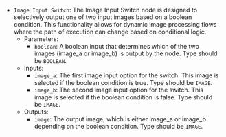 - `Image Input Switch`: The Image Input Switch node is designed to selectively output one of two input images based on a boolean condition. This functionality allows for dynamic image processing flows where the path of execution can change based on conditional logic.
    - Parameters:
        - `boolean`: A boolean input that determines which of the two images (image_a or image_b) is output by the node. Type should be `BOOLEAN`.
    - Inputs:
        - `image_a`: The first image input option for the switch. This image is selected if the boolean condition is true. Type should be `IMAGE`.
        - `image_b`: The second image input option for the switch. This image is selected if the boolean condition is false. Type should be `IMAGE`.
    - Outputs:
        - `image`: The output image, which is either image_a or image_b depending on the boolean condition. Type should be `IMAGE`.
